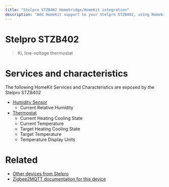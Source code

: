```yaml
---
title: "Stelpro STZB402 Homebridge/HomeKit integration"
description: "Add HomeKit support to your Stelpro STZB402, using Homebridge, Zigbee2MQTT and homebridge-z2m."
---
```

<!---
This file has been GENERATED using src/docgen/docgen.ts
DO NOT EDIT THIS FILE MANUALLY!
-->
# Stelpro STZB402
> Ki, line-voltage thermostat


# Services and characteristics
The following HomeKit Services and Characteristics are exposed by
the Stelpro STZB402

* [Humidity Sensor](../../sensors.md)
  * Current Relative Humidity
* [Thermostat](../../climate.md)
  * Current Heating Cooling State
  * Current Temperature
  * Target Heating Cooling State
  * Target Temperature
  * Temperature Display Units


# Related
* [Other devices from Stelpro](../index.md#stelpro)
* [Zigbee2MQTT documentation for this device](https://www.zigbee2mqtt.io/devices/STZB402.html)